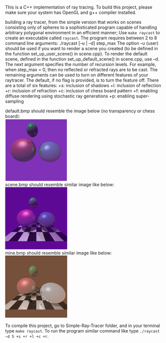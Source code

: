    This is a C++ implementation of ray tracing. To build this project, please make sure your system has OpenGL and g++ compiler installed.

   building a ray tracer, from the simple version that works on scenes consisting only of spheres to a
   sophisticated program capable of handling arbitrary polygonal environment in an efficient manner;
   Use `make raycast` to create an executable called `raycast`. The program requires between 2 to 8 command
   line arguments:
        ./raycast [–u | –d] step_max <options>
   The option –u (user) should be used if you want to render a scene you created (to be defined in the function
   set_up_user_scene() in scene.cpp). To render the default scene, defined in the function set_up_default_scene()
   in scene.cpp, use –d. The next argument specifies the number of recursion levels. For example, when step_max = 0,
   then no reflected or refracted rays are to be cast. The remaining arguments can be used to turn on different features
   of your raytracer. The default, if no flag is provided, is to turn the feature off. There are a total of six features:
        +s: inclusion of shadows
        +l: inclusion of reflection
        +r: inclusion of refraction
        +c: inclusion of chess board pattern
        +f: enabling diffuse rendering using stochastic ray generations +p: enabling super-sampling

   default.bmp should resemble the image below (no transparency or chess board): <br/>
   <img src="defaultOutput.png" width="200" height="200" display="block"><br/>
   scene.bmp should resemble similar image like below: <br/>
   <img src="scene.bmp" width="200" height="200" display="block"><br/>
   mine.bmp should resemble similar image like below:<br/>
   <img src="mine.bmp" width="200" height="200" display="block"><br/>

   To compile this project, go to Simple-Ray-Tracer folder, and in your terminal type `make raycast`. To run the
   program similar command like type `./raycast –d 5 +s +r +l +c +r`.
